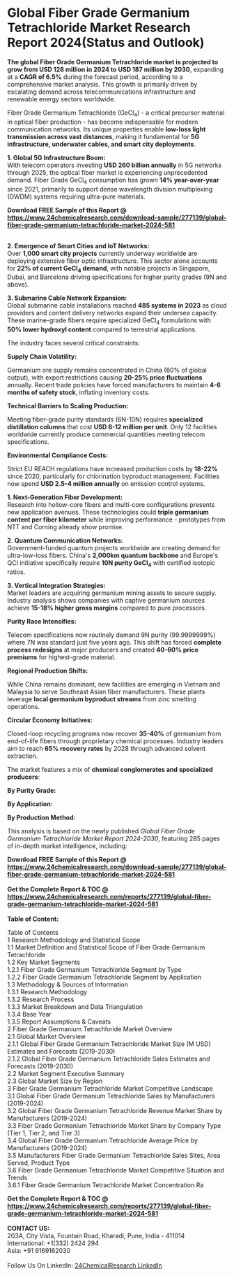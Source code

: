 <h1>Global Fiber Grade Germanium Tetrachloride Market Research Report 2024(Status and Outlook)</h1><p><strong>The global Fiber Grade Germanium Tetrachloride market is projected to grow from USD 128 million in 2024 to USD 187 million by 2030</strong>, expanding at a <strong>CAGR of 6.5%</strong> during the forecast period, according to a comprehensive market analysis. This growth is primarily driven by escalating demand across telecommunications infrastructure and renewable energy sectors worldwide.</p><p>Fiber Grade Germanium Tetrachloride (GeCl<sub>4</sub>) - a critical precursor material in optical fiber production - has become indispensable for modern communication networks. Its unique properties enable <strong>low-loss light transmission across vast distances</strong>, making it fundamental for <strong>5G infrastructure, underwater cables, and smart city deployments</strong>.</p><p><strong>1. Global 5G Infrastructure Boom:</strong><br>
With telecom operators investing <strong>USD 260 billion annually</strong> in 5G networks through 2025, the optical fiber market is experiencing unprecedented demand. Fiber Grade GeCl<sub>4</sub> consumption has grown <strong>14% year-over-year</strong> since 2021, primarily to support dense wavelength division multiplexing (DWDM) systems requiring ultra-pure materials.</p><div><b>Download FREE Sample of this Report @ 
            <a href="https://www.24chemicalresearch.com/download-sample/277139/global-fiber-grade-germanium-tetrachloride-market-2024-581">
            https://www.24chemicalresearch.com/download-sample/277139/global-fiber-grade-germanium-tetrachloride-market-2024-581</a></b></div><br><p><strong>2. Emergence of Smart Cities and IoT Networks:</strong><br>
Over <strong>1,000 smart city projects</strong> currently underway worldwide are deploying extensive fiber optic infrastructure. This sector alone accounts for <strong>22% of current GeCl<sub>4</sub> demand</strong>, with notable projects in Singapore, Dubai, and Barcelona driving specifications for higher purity grades (9N and above).</p><p><strong>3. Submarine Cable Network Expansion:</strong><br>
Global submarine cable installations reached <strong>485 systems in 2023</strong> as cloud providers and content delivery networks expand their undersea capacity. These marine-grade fibers require specialized GeCl<sub>4</sub> formulations with <strong>50% lower hydroxyl content</strong> compared to terrestrial applications.</p><p>The industry faces several critical constraints:</p><p><strong>Supply Chain Volatility:</strong></p><p>Germanium ore supply remains concentrated in China (60% of global output), with export restrictions causing <strong>20-25% price fluctuations</strong> annually. Recent trade policies have forced manufacturers to maintain <strong>4-6 months of safety stock</strong>, inflating inventory costs.</p><p><strong>Technical Barriers to Scaling Production:</strong></p><p>Meeting fiber-grade purity standards (6N-10N) requires <strong>specialized distillation columns</strong> that cost <strong>USD 8-12 million per unit</strong>. Only 12 facilities worldwide currently produce commercial quantities meeting telecom specifications.</p><p><strong>Environmental Compliance Costs:</strong></p><p>Strict EU REACH regulations have increased production costs by <strong>18-22%</strong> since 2020, particularly for chlorination byproduct management. Facilities now spend <strong>USD 2.5-4 million annually</strong> on emission control systems.</p><p><strong>1. Next-Generation Fiber Development:</strong><br>
Research into hollow-core fibers and multi-core configurations presents new application avenues. These technologies could <strong>triple germanium content per fiber kilometer</strong> while improving performance - prototypes from NTT and Corning already show promise.</p><p><strong>2. Quantum Communication Networks:</strong><br>
Government-funded quantum projects worldwide are creating demand for ultra-low-loss fibers. China's <strong>2,000km quantum backbone</strong> and Europe's QCI initiative specifically require <strong>10N purity GeCl<sub>4</sub></strong> with certified isotopic ratios.</p><p><strong>3. Vertical Integration Strategies:</strong><br>
Market leaders are acquiring germanium mining assets to secure supply. Industry analysis shows companies with captive germanium sources achieve <strong>15-18% higher gross margins</strong> compared to pure processors.</p><p><strong>Purity Race Intensifies:</strong></p><p>Telecom specifications now routinely demand 9N purity (99.9999999%) where 7N was standard just five years ago. This shift has forced <strong>complete process redesigns</strong> at major producers and created <strong>40-60% price premiums</strong> for highest-grade material.</p><p><strong>Regional Production Shifts:</strong></p><p>While China remains dominant, new facilities are emerging in Vietnam and Malaysia to serve Southeast Asian fiber manufacturers. These plants leverage <strong>local germanium byproduct streams</strong> from zinc smelting operations.</p><p><strong>Circular Economy Initiatives:</strong></p><p>Closed-loop recycling programs now recover <strong>35-40%</strong> of germanium from end-of-life fibers through proprietary chemical processes. Industry leaders aim to reach <strong>65% recovery rates</strong> by 2028 through advanced solvent extraction.</p><p>The market features a mix of <strong>chemical conglomerates and specialized producers</strong>:</p><p><strong>By Purity Grade:</strong></p><p><strong>By Application:</strong></p><p><strong>By Production Method:</strong></p><p>This analysis is based on the newly published <em>Global Fiber Grade Germanium Tetrachloride Market Report 2024-2030</em>, featuring 285 pages of in-depth market intelligence, including:</p><div><b>Download FREE Sample of this Report @ 
            <a href="https://www.24chemicalresearch.com/download-sample/277139/global-fiber-grade-germanium-tetrachloride-market-2024-581">
            https://www.24chemicalresearch.com/download-sample/277139/global-fiber-grade-germanium-tetrachloride-market-2024-581</a></b></div><br><div><b>Get the Complete Report & TOC @ 
            <a href="https://www.24chemicalresearch.com/reports/277139/global-fiber-grade-germanium-tetrachloride-market-2024-581">
            https://www.24chemicalresearch.com/reports/277139/global-fiber-grade-germanium-tetrachloride-market-2024-581</a></b></div><br>
            <b>Table of Content:</b><p>Table of Contents<br />
1 Research Methodology and Statistical Scope<br />
1.1 Market Definition and Statistical Scope of Fiber Grade Germanium Tetrachloride<br />
1.2 Key Market Segments<br />
1.2.1 Fiber Grade Germanium Tetrachloride Segment by Type<br />
1.2.2 Fiber Grade Germanium Tetrachloride Segment by Application<br />
1.3 Methodology & Sources of Information<br />
1.3.1 Research Methodology<br />
1.3.2 Research Process<br />
1.3.3 Market Breakdown and Data Triangulation<br />
1.3.4 Base Year<br />
1.3.5 Report Assumptions & Caveats<br />
2 Fiber Grade Germanium Tetrachloride Market Overview<br />
2.1 Global Market Overview<br />
2.1.1 Global Fiber Grade Germanium Tetrachloride Market Size (M USD) Estimates and Forecasts (2019-2030)<br />
2.1.2 Global Fiber Grade Germanium Tetrachloride Sales Estimates and Forecasts (2019-2030)<br />
2.2 Market Segment Executive Summary<br />
2.3 Global Market Size by Region<br />
3 Fiber Grade Germanium Tetrachloride Market Competitive Landscape<br />
3.1 Global Fiber Grade Germanium Tetrachloride Sales by Manufacturers (2019-2024)<br />
3.2 Global Fiber Grade Germanium Tetrachloride Revenue Market Share by Manufacturers (2019-2024)<br />
3.3 Fiber Grade Germanium Tetrachloride Market Share by Company Type (Tier 1, Tier 2, and Tier 3)<br />
3.4 Global Fiber Grade Germanium Tetrachloride Average Price by Manufacturers (2019-2024)<br />
3.5 Manufacturers Fiber Grade Germanium Tetrachloride Sales Sites, Area Served, Product Type<br />
3.6 Fiber Grade Germanium Tetrachloride Market Competitive Situation and Trends<br />
3.6.1 Fiber Grade Germanium Tetrachloride Market Concentration Ra</p><div><b>Get the Complete Report & TOC @ 
            <a href="https://www.24chemicalresearch.com/reports/277139/global-fiber-grade-germanium-tetrachloride-market-2024-581">
            https://www.24chemicalresearch.com/reports/277139/global-fiber-grade-germanium-tetrachloride-market-2024-581</a></b></div><br><b>CONTACT US:</b><br>
            203A, City Vista, Fountain Road, Kharadi, Pune, India - 411014<br>
            International: +1(332) 2424 294<br>
            Asia: +91 9169162030 <br><br>
            Follow Us On LinkedIn: <a href="https://www.linkedin.com/company/24chemicalresearch/">24ChemicalResearch LinkedIn</a>